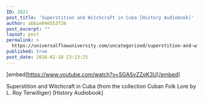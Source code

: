 ```yaml
---
ID: 2821
post_title: 'Superstition and Witchcraft in Cuba [History Audiobook]'
author: abbie04m553726
post_excerpt: ""
layout: post
permalink: >
  https://universalflowuniversity.com/uncategorized/superstition-and-witchcraft-in-cuba-history-audiobook/
published: true
post_date: 2016-02-10 23:13:25
---
```

[embed]https://www.youtube.com/watch?v=SGASvZZqK3U[/embed]<br>
<p>Superstition and Witchcraft in Cuba (from the collection Cuban Folk Lore by L. Roy Terwilliger) [History Audiobook]</p>